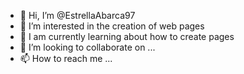- 👋 Hi, I’m @EstrellaAbarca97
- 👀 I’m interested in the creation of web pages
- 🌱 I am currently learning about how to create pages
- 💞️ I’m looking to collaborate on ...
- 📫 How to reach me ...

<!---
EstrellaAbarca97/EstrellaAbarca97 is a ✨ special ✨ repository because its `README.md` (this file) appears on your GitHub profile.
You can click the Preview link to take a look at your changes.
--->

